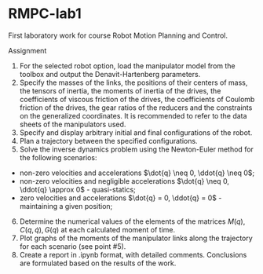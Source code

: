 # RMPC-lab1

First laboratory work for course Robot Motion Planning and Control.

Assignment

1. For the selected robot option, load the manipulator model from the toolbox and output the Denavit-Hartenberg parameters.
2. Specify the masses of the links, the positions of their centers of mass, the tensors of inertia, the moments of inertia of the drives, the coefficients of viscous friction of the drives, the coefficients of Coulomb friction of the drives, the gear ratios of the reducers and the constraints on the generalized coordinates. It is recommended to refer to the data sheets of the manipulators used.
3. Specify and display arbitrary initial and final configurations of the robot.
4. Plan a trajectory between the specified configurations.
5. Solve the inverse dynamics problem using the Newton-Euler method for the following scenarios: <br>
+ non-zero velocities and accelerations $\dot{q} \neq 0, \ddot{q} \neq 0$;
+ non-zero velocities and negligible accelerations $\dot{q} \neq 0, \ddot{q} \approx 0$ - quasi-statics;
+ zero velocities and accelerations $\dot{q} = 0, \ddot{q} = 0$ - maintaining a given position;
6. Determine the numerical values ​​of the elements of the matrices $M(q), C(q, \dot{q}), G(q)$ at each calculated moment of time.
7. Plot graphs of the moments of the manipulator links along the trajectory for each scenario (see point #5).
8. Create a report in .ipynb format, with detailed comments. Conclusions are formulated based on the results of the work.
  
